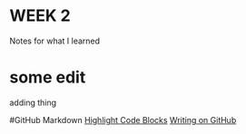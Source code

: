 # WEEK 2
Notes for what I learned
# some edit
adding thing


#GitHub Markdown
<a href="https://help.github.com/articles/creating-and-highlighting-code-blocks/">Highlight Code Blocks</a>
<a href="https://help.github.com/categories/writing-on-github/">Writing on GitHub</a>
